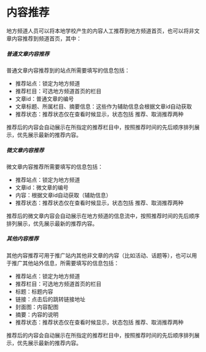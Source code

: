 # 内容推荐

地方频道人员可以将本地学校产生的内容人工推荐到地方频道首页，也可以将非文章内容推荐到频道首页，其中：

##### 普通文章内容推荐

普通文章内容推荐到的站点所需要填写的信息包括：

- 推荐站点：锁定为地方频道
- 推荐栏目：可选地方频道首页的栏目
- 文章id：普通文章的编号
- 文章标题、所属栏目、摘要信息：这些作为辅助信息会根据文章id自动获取
- 推荐状态：推荐状态仅在查看时候显示，状态包括 推荐、取消推荐两种

推荐后的内容会自动展示在所指定的推荐栏目中，按照推荐时间的先后顺序排列展示，优先展示最新的推荐内容。

##### 微文章内容推荐

微文章内容推荐所需要填写的信息包括：

- 推荐站点：锁定为地方频道
- 文章id：微文章的编号
- 内容：根据文章id自动获取（辅助信息）
- 推荐状态：推荐状态仅在查看时候显示，状态包括 推荐、取消推荐两种

推荐后的微文章内容会自动展示在地方频道的信息流中，按照推荐时间的先后顺序排列展示，优先展示最新的推荐内容。

##### 其他内容推荐

其他内容推荐可用于推广站内其他非文章的内容（比如活动、话题等），也可以用于推广其他站外信息，所需要填写的信息包括：

- 推荐站点：锁定为地方频道
- 推荐栏目：可选地方频道首页的栏目
- 标题：标题内容
- 链接：点击后的跳转链接地址
- 封面图：内容配图
- 摘要：内容的说明
- 推荐状态：推荐状态仅在查看时候显示，状态包括 推荐、取消推荐两种

推荐后的内容会自动展示在所指定的推荐栏目中，按照推荐时间的先后顺序排列展示，优先展示最新的推荐内容。